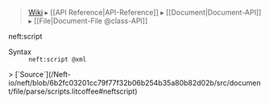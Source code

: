 > [Wiki](Home) ▸ [[API Reference|API-Reference]] ▸ [[Document|Document-API]] ▸ [[File|Document-File @class-API]]

neft:script
<dl><dt>Syntax</dt><dd><code>neft:script @xml</code></dd></dl>
> [`Source`](/Neft-io/neft/blob/6b2fc03201cc79f77f32b06b254b35a80b82d02b/src/document/file/parse/scripts.litcoffee#neftscript)

